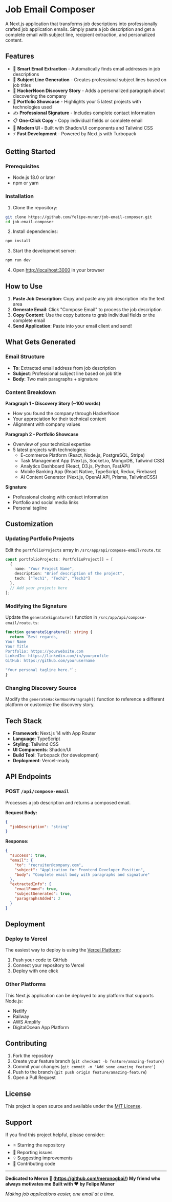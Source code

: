 # Job Email Composer

A Next.js application that transforms job descriptions into professionally crafted job application emails. Simply paste a job description and get a complete email with subject line, recipient extraction, and personalized content.

## Features

- 🎯 **Smart Email Extraction** - Automatically finds email addresses in job descriptions
- 📝 **Subject Line Generation** - Creates professional subject lines based on job titles
- 🌟 **HackerNoon Discovery Story** - Adds a personalized paragraph about discovering the company
- 💼 **Portfolio Showcase** - Highlights your 5 latest projects with technologies used
- ✍️ **Professional Signature** - Includes complete contact information
- 📋 **One-Click Copy** - Copy individual fields or complete email
- 🎨 **Modern UI** - Built with Shadcn/UI components and Tailwind CSS
- ⚡ **Fast Development** - Powered by Next.js with Turbopack

## Getting Started

### Prerequisites

- Node.js 18.0 or later
- npm or yarn

### Installation

1. Clone the repository:
```bash
git clone https://github.com/felipe-muner/job-email-composer.git
cd job-email-composer
```

2. Install dependencies:
```bash
npm install
```

3. Start the development server:
```bash
npm run dev
```

4. Open [http://localhost:3000](http://localhost:3000) in your browser

## How to Use

1. **Paste Job Description**: Copy and paste any job description into the text area
2. **Generate Email**: Click "Compose Email" to process the job description
3. **Copy Content**: Use the copy buttons to grab individual fields or the complete email
4. **Send Application**: Paste into your email client and send!

## What Gets Generated

### Email Structure
- **To**: Extracted email address from job description
- **Subject**: Professional subject line based on job title
- **Body**: Two main paragraphs + signature

### Content Breakdown

**Paragraph 1 - Discovery Story (~100 words)**
- How you found the company through HackerNoon
- Your appreciation for their technical content
- Alignment with company values

**Paragraph 2 - Portfolio Showcase**
- Overview of your technical expertise
- 5 latest projects with technologies:
  - E-commerce Platform (React, Node.js, PostgreSQL, Stripe)
  - Task Management App (Next.js, Socket.io, MongoDB, Tailwind CSS)
  - Analytics Dashboard (React, D3.js, Python, FastAPI)
  - Mobile Banking App (React Native, TypeScript, Redux, Firebase)
  - AI Content Generator (Next.js, OpenAI API, Prisma, TailwindCSS)

**Signature**
- Professional closing with contact information
- Portfolio and social media links
- Personal tagline

## Customization

### Updating Portfolio Projects
Edit the `portfolioProjects` array in `/src/app/api/compose-email/route.ts`:

```typescript
const portfolioProjects: PortfolioProject[] = [
  {
    name: "Your Project Name",
    description: "Brief description of the project",
    tech: ["Tech1", "Tech2", "Tech3"]
  },
  // Add your projects here
];
```

### Modifying the Signature
Update the `generateSignature()` function in `/src/app/api/compose-email/route.ts`:

```typescript
function generateSignature(): string {
  return `Best regards,
Your Name
Your Title
Portfolio: https://yourwebsite.com
LinkedIn: https://linkedin.com/in/yourprofile
GitHub: https://github.com/yourusername

"Your personal tagline here."`;
}
```

### Changing Discovery Source
Modify the `generateHackerNoonParagraph()` function to reference a different platform or customize the discovery story.

## Tech Stack

- **Framework**: Next.js 14 with App Router
- **Language**: TypeScript
- **Styling**: Tailwind CSS
- **UI Components**: Shadcn/UI
- **Build Tool**: Turbopack (for development)
- **Deployment**: Vercel-ready

## API Endpoints

### POST `/api/compose-email`

Processes a job description and returns a composed email.

**Request Body:**
```json
{
  "jobDescription": "string"
}
```

**Response:**
```json
{
  "success": true,
  "email": {
    "to": "recruiter@company.com",
    "subject": "Application for Frontend Developer Position",
    "body": "Complete email body with paragraphs and signature"
  },
  "extractedInfo": {
    "emailFound": true,
    "subjectGenerated": true,
    "paragraphsAdded": 2
  }
}
```

## Deployment

### Deploy to Vercel

The easiest way to deploy is using the [Vercel Platform](https://vercel.com/new):

1. Push your code to GitHub
2. Connect your repository to Vercel
3. Deploy with one click

### Other Platforms

This Next.js application can be deployed to any platform that supports Node.js:
- Netlify
- Railway
- AWS Amplify
- DigitalOcean App Platform

## Contributing

1. Fork the repository
2. Create your feature branch (`git checkout -b feature/amazing-feature`)
3. Commit your changes (`git commit -m 'Add some amazing feature'`)
4. Push to the branch (`git push origin feature/amazing-feature`)
5. Open a Pull Request

## License

This project is open source and available under the [MIT License](LICENSE).

## Support

If you find this project helpful, please consider:
- ⭐ Starring the repository
- 🐛 Reporting issues
- 💡 Suggesting improvements
- 🔄 Contributing code

---

**Dedicated to Meron 🙌 (https://github.com/meronogbai/) My friend who always motivates me**
**Built with ❤️ by Felipe Muner**

*Making job applications easier, one email at a time.*
